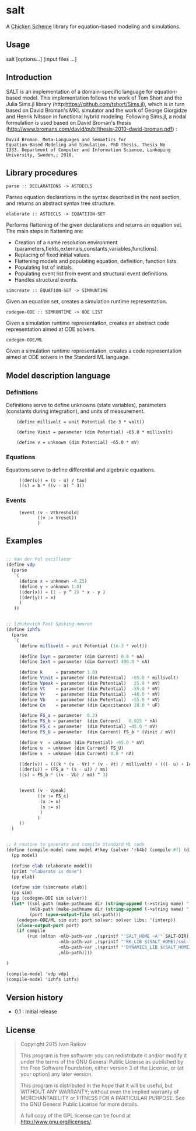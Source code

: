 
# salt

A [Chicken Scheme](http://www.call-cc.org/) library for equation-based
modeling and simulations.

## Usage

salt [options...] [input files ...]

## Introduction


SALT is an implementation of a domain-specific language for
equation-based model. This implementation follows the work of Tom
Short and the Julia Sims.jl library
(http:https://github.com/tshort/Sims.jl), which is in turn based on
David Broman's MKL simulator and the work of George Giorgidze and
Henrik Nilsson in functional hybrid modeling.  Following Sims.jl, a
nodal formulation is used based on David Broman's thesis
(http://www.bromans.com/david/publ/thesis-2010-david-broman.pdf) :

```
David Broman. Meta-Languages and Semantics for
Equation-Based Modeling and Simulation. PhD thesis, Thesis No
1333. Department of Computer and Information Science, Linköping
University, Sweden,; 2010. 
```




## Library procedures

```
parse :: DECLARATIONS -> ASTDECLS
```

Parses equation declarations in the syntax described in the next
section, and returns an abstract syntax tree structure.

```
elaborate :: ASTDECLS -> EQUATIION-SET
```

Performs flattening of the given declarations and returns an equation set.
The main steps in flattening are:

- Creation of a name resolution environment (parameters,fields,externals,constants,variables,functions).
- Replacing of fixed initial values.
- Flattening models and populating equation, definition, function lists.
- Populating list of initials.
- Populating event list from event and structural event definitions.
- Handles structural events.

```
simcreate :: EQUATION-SET -> SIMRUNTIME
```

Given an equation set, creates a simulation runtime representation.


```
codegen-ODE :: SIMRUNTIME -> ODE LIST
```

Given a simulation runtime representation, creates an abstract code
representation aimed at ODE solvers.


```
codegen-ODE/ML
```    

Given a simulation runtime representation, creates a code
representation aimed at ODE solvers in the Standard ML language.

## Model description language

### Definitions

Definitions serve to define unknowns (state variables), parameters
(constants during integration), and units of measurement.


``` 
    (define millivolt = unit Potential (1e-3 * volt)) 

    (define Vinit = parameter (dim Potential) -65.0 * millivolt) 

    (define v = unknown (dim Potential) -65.0 * mV) 
```

### Equations

Equations serve to define differential and algebraic equations.

```
     ((der(u)) = (s - u) / tau)
     ((s) = b * ((v - a) ^ 3))
```


### Events

```
     (event (v - Vthreshold)
            ((v := Vreset))
            )
```


## Examples

```scheme

;; Van der Pol oscillator
(define vdp 
  (parse 
   `(
     (define x = unknown -0.25)
     (define y = unknown 1.0)
     ((der(x)) = (1 - y ^ 2) * x - y )
     ((der(y)) = x)
     )
   ))


;; Izhikevich Fast Spiking neuron
(define izhfs 
  (parse 
   `(
     (define millivolt = unit Potential (1e-3 * volt))

     (define Isyn = parameter (dim Current) 0.0 * nA)
     (define Iext = parameter (dim Current) 400.0 * nA)

     (define k     = parameter 1.0)
     (define Vinit = parameter (dim Potential)  -65.0 * millivolt)
     (define Vpeak = parameter (dim Potential)   25.0 * mV)
     (define Vt    = parameter (dim Potential)  -55.0 * mV)
     (define Vr    = parameter (dim Potential)  -40.0 * mV)
     (define Vb    = parameter (dim Potential)  -55.0 * mV)
     (define Cm    = parameter (dim Capacitance) 20.0 * uF)

     (define FS_a = parameter  0.2)
     (define FS_b = parameter  (dim Current)   0.025 * nA)
     (define FS_c = parameter  (dim Potential) -45.0 * mV)
     (define FS_U = parameter  (dim Current) FS_b * (Vinit / mV))

     (define v  = unknown (dim Potential) -65.0 * mV)
     (define u  = unknown (dim Current) FS_U)
     (define s  = unknown (dim Current) 0.0 * nA)

     ((der(v)) = (((k * (v - Vr) * (v - Vt) / millivolt) + (((- u) + Iext) * megaohm)) / Cm) / megaohm)
     ((der(u)) = (FS_a * (s - u)) / ms)
     ((s) = FS_b * ((v - Vb) / mV) ^ 3)


     (event (v - Vpeak)
            ((v := FS_c)
             (u := u)
             (s := s)
             )
            )
     ))
  )


;; A routine to generate and compile Standard ML code 
(define (compile-model name model #!key (solver 'rk4b) (compile #f) (dir "tests"))
  (pp model)

  (define elab (elaborate model))
  (print "elaborate is done")
  (pp elab)

  (define sim (simcreate elab))
  (pp sim)
  (pp (codegen-ODE sim solver))
  (let* ((sml-path (make-pathname dir (string-append (->string name) ".sml")))
         (mlb-path (make-pathname dir (string-append (->string name) "_run.mlb")))
         (port (open-output-file sml-path)))
    (codegen-ODE/ML sim out: port solver: solver libs: '(interp))
    (close-output-port port)
    (if compile
        (run (mlton -mlb-path-var ,(sprintf "'SALT_HOME ~A'" SALT-DIR)
                    -mlb-path-var ,(sprintf "'RK_LIB $(SALT_HOME)/sml-lib/rk'")
                    -mlb-path-var ,(sprintf "'DYNAMICS_LIB $(SALT_HOME)/sml-lib/dynamics'")
                    ,mlb-path))))

)

(compile-model 'vdp vdp)
(compile-model 'izhfs izhfs)


```


## Version history

- 0.1 : Initial release

## License

>
> Copyright 2015 Ivan Raikov
> 
> This program is free software: you can redistribute it and/or modify
> it under the terms of the GNU General Public License as published by
> the Free Software Foundation, either version 3 of the License, or (at
> your option) any later version.
> 
> This program is distributed in the hope that it will be useful, but
> WITHOUT ANY WARRANTY; without even the implied warranty of
> MERCHANTABILITY or FITNESS FOR A PARTICULAR PURPOSE.  See the GNU
> General Public License for more details.
> 
> A full copy of the GPL license can be found at
> <http://www.gnu.org/licenses/>.
>

